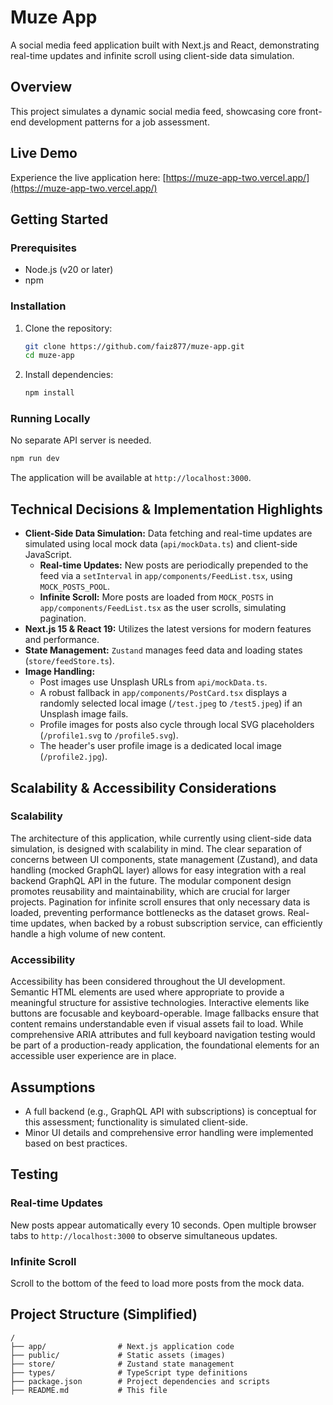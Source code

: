 # Muze App

A social media feed application built with Next.js and React, demonstrating real-time updates and infinite scroll using client-side data simulation.

## Overview

This project simulates a dynamic social media feed, showcasing core front-end development patterns for a job assessment.

## Live Demo

Experience the live application here: [https://muze-app-two.vercel.app/](https://muze-app-two.vercel.app/)

## Getting Started

### Prerequisites

- Node.js (v20 or later)
- npm

### Installation

1.  Clone the repository:
    ```bash
    git clone https://github.com/faiz877/muze-app.git
    cd muze-app
    ```
2.  Install dependencies:
    ```bash
    npm install
    ```

### Running Locally

No separate API server is needed.

```bash
npm run dev
```

The application will be available at `http://localhost:3000`.

## Technical Decisions & Implementation Highlights

*   **Client-Side Data Simulation:** Data fetching and real-time updates are simulated using local mock data (`api/mockData.ts`) and client-side JavaScript.
    *   **Real-time Updates:** New posts are periodically prepended to the feed via a `setInterval` in `app/components/FeedList.tsx`, using `MOCK_POSTS_POOL`.
    *   **Infinite Scroll:** More posts are loaded from `MOCK_POSTS` in `app/components/FeedList.tsx` as the user scrolls, simulating pagination.
*   **Next.js 15 & React 19:** Utilizes the latest versions for modern features and performance.
*   **State Management:** `Zustand` manages feed data and loading states (`store/feedStore.ts`).
*   **Image Handling:**
    *   Post images use Unsplash URLs from `api/mockData.ts`.
    *   A robust fallback in `app/components/PostCard.tsx` displays a randomly selected local image (`/test.jpeg` to `/test5.jpeg`) if an Unsplash image fails.
    *   Profile images for posts also cycle through local SVG placeholders (`/profile1.svg` to `/profile5.svg`).
    *   The header's user profile image is a dedicated local image (`/profile2.jpg`).

## Scalability & Accessibility Considerations

### Scalability

The architecture of this application, while currently using client-side data simulation, is designed with scalability in mind. The clear separation of concerns between UI components, state management (Zustand), and data handling (mocked GraphQL layer) allows for easy integration with a real backend GraphQL API in the future. The modular component design promotes reusability and maintainability, which are crucial for larger projects. Pagination for infinite scroll ensures that only necessary data is loaded, preventing performance bottlenecks as the dataset grows. Real-time updates, when backed by a robust subscription service, can efficiently handle a high volume of new content.

### Accessibility

Accessibility has been considered throughout the UI development. Semantic HTML elements are used where appropriate to provide a meaningful structure for assistive technologies. Interactive elements like buttons are focusable and keyboard-operable. Image fallbacks ensure that content remains understandable even if visual assets fail to load. While comprehensive ARIA attributes and full keyboard navigation testing would be part of a production-ready application, the foundational elements for an accessible user experience are in place.

## Assumptions

*   A full backend (e.g., GraphQL API with subscriptions) is conceptual for this assessment; functionality is simulated client-side.
*   Minor UI details and comprehensive error handling were implemented based on best practices.

## Testing

### Real-time Updates

New posts appear automatically every 10 seconds. Open multiple browser tabs to `http://localhost:3000` to observe simultaneous updates.

### Infinite Scroll

Scroll to the bottom of the feed to load more posts from the mock data.

## Project Structure (Simplified)

```
/
├── app/                # Next.js application code
├── public/             # Static assets (images)
├── store/              # Zustand state management
├── types/              # TypeScript type definitions
├── package.json        # Project dependencies and scripts
├── README.md           # This file
```